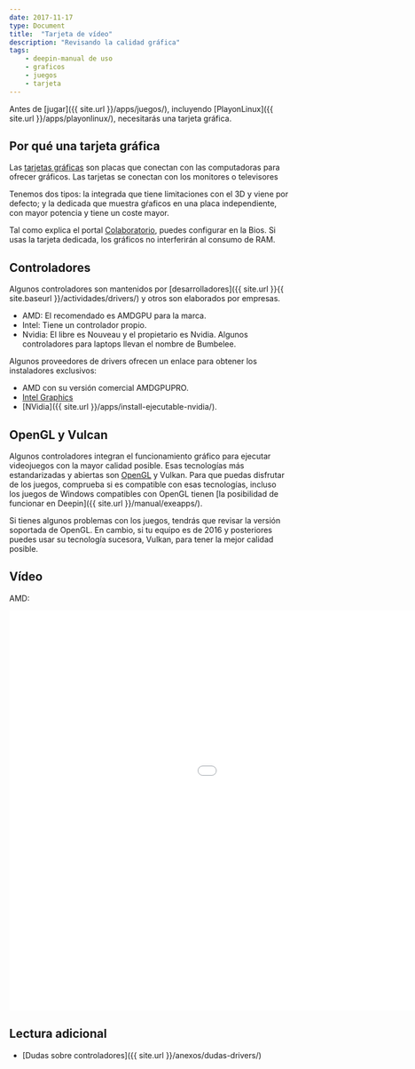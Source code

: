```yaml
---
date: 2017-11-17
type: Document
title:  "Tarjeta de vídeo"
description: "Revisando la calidad gráfica"
tags:
    - deepin-manual de uso
    - graficos
    - juegos
    - tarjeta
---
```


Antes de [jugar]({{ site.url }}/apps/juegos/), incluyendo [PlayonLinux]({{ site.url }}/apps/playonlinux/), necesitarás una tarjeta gráfica.

## Por qué una tarjeta gráfica

Las [tarjetas gráficas](https://es.wikipedia.org/wiki/Tarjeta_gr%C3%A1fica) son placas que conectan con las computadoras para ofrecer gráficos. Las tarjetas se conectan con los monitores o televisores

Tenemos dos tipos: la integrada que tiene limitaciones con el 3D y viene por defecto; y la dedicada que muestra gŕaficos en una placa independiente, con mayor potencia y tiene un coste mayor.

Tal como explica el portal [Colaboratorio](https://colaboratorio.net/juan/colaboratorio/2017/tarjeta-grafica-comprar-gnulinux/), puedes configurar en la Bios. Si usas la tarjeta dedicada, los gráficos no interferirán al consumo de RAM.

## Controladores
Algunos controladores son mantenidos por [desarrolladores]({{ site.url }}{{ site.baseurl }}/actividades/drivers/) y otros son elaborados por empresas.

* AMD: El recomendado es AMDGPU para la marca.
* Intel: Tiene un controlador propio.
* Nvidia: El libre es Nouveau y el propietario es Nvidia. Algunos controladores para laptops llevan el nombre de Bumbelee.

Algunos proveedores de drivers ofrecen un enlace para obtener los instaladores exclusivos:
* AMD con su versión comercial AMDGPUPRO.
* [Intel Graphics](https://www.linuxquestions.org/questions/linux-deepin-101/intel-linux-graphics-installer-4175539264/)
* [NVidia]({{ site.url }}/apps/install-ejecutable-nvidia/).

## OpenGL y Vulcan
Algunos controladores integran el funcionamiento gráfico para ejecutar videojuegos con la mayor calidad posible. Esas tecnologías más estandarizadas y abiertas son [OpenGL](https://www.opengl.org/) y Vulkan. Para que puedas disfrutar de los juegos, comprueba si es compatible con esas tecnologías, incluso los juegos de Windows compatibles con OpenGL tienen [la posibilidad de funcionar en Deepin]({{ site.url }}/manual/exeapps/).

Si tienes algunos problemas con los juegos, tendrás que revisar la versión soportada de OpenGL. En cambio, si tu equipo es de 2016 y posteriores puedes usar su tecnología sucesora, Vulkan, para tener la mejor calidad posible.

## Vídeo
AMD:
<div class="flex-video">
        <iframe width="1280" height="720" src="//www.youtube.com/embed/sHoC9nZNcS0" frameborder="0" allowfullscreen></iframe>
</div>

## Lectura adicional
* [Dudas sobre controladores]({{ site.url }}/anexos/dudas-drivers/)
